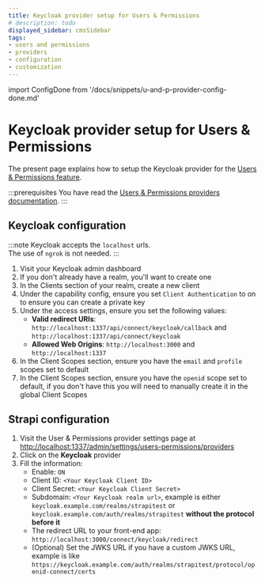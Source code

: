 ```yaml
---
title: Keycloak provider setup for Users & Permissions
# description: todo
displayed_sidebar: cmsSidebar
tags:
- users and permissions
- providers
- configuration
- customization
---
```


import ConfigDone from '/docs/snippets/u-and-p-provider-config-done.md'

# Keycloak provider setup for Users & Permissions

The present page explains how to setup the Keycloak provider for the [Users & Permissions feature](/user-docs/features/users-permissions).

:::prerequisites
You have read the [Users & Permissions providers documentation](/dev-docs/configurations/users-and-permissions-providers).
:::

## Keycloak configuration

:::note
Keycloak accepts the `localhost` urls. <br/>
The use of `ngrok` is not needed.
:::

1. Visit your Keycloak admin dashboard
2. If you don't already have a realm, you'll want to create one
3. In the Clients section of your realm, create a new client
4. Under the capability config, ensure you set `Client Authentication` to on to ensure you can create a private key
5. Under the access settings, ensure you set the following values:
   - **Valid redirect URIs**: `http://localhost:1337/api/connect/keycloak/callback` and `http://localhost:1337/api/connect/keycloak`
   - **Allowed Web Origins**: `http://localhost:3000` and `http://localhost:1337`
6. In the Client Scopes section, ensure you have the `email` and `profile` scopes set to default
7. In the Client Scopes section, ensure you have the `openid` scope set to default, if you don't have this you will need to manually create it in the global Client Scopes

## Strapi configuration

1. Visit the User & Permissions provider settings page at [http://localhost:1337/admin/settings/users-permissions/providers](http://localhost:1337/admin/settings/users-permissions/providers)
2. Click on the **Keycloak** provider
3. Fill the information:
   - Enable: `ON`
   - Client ID: `<Your Keycloak Client ID>`
   - Client Secret: `<Your Keycloak Client Secret>`
   - Subdomain: `<Your Keycloak realm url>`, example is either `keycloak.example.com/realms/strapitest` or `keycloak.example.com/auth/realms/strapitest` **without the protocol before it**
   - The redirect URL to your front-end app: `http://localhost:3000/connect/keycloak/redirect`
   - (Optional) Set the JWKS URL if you have a custom JWKS URL, example is like `https://keycloak.example.com/auth/realms/strapitest/protocol/openid-connect/certs`

<ConfigDone />
